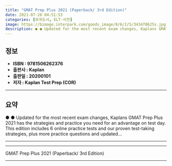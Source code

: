 ```yaml
---
title: "GMAT Prep Plus 2021 (Paperback/ 3rd Edition)"
date: 2021-07-28 04:51:53
categories: [외국도서, ELT-사전]
image: https://bimage.interpark.com/goods_image/8/6/2/5/343478625s.jpg
description: ● ● Updated for the most recent exam changes, Kaplans GMAT Prep Plus 2021 has the strategies and practice you need for an advantage on test day. This edition
---
```


## **정보**

- **ISBN : 9781506262376**
- **출판사 : Kaplan**
- **출판일 : 20200101**
- **저자 : Kaplan Test Prep (COR)**

------



## **요약**

●  ●  Updated for the most recent exam changes, Kaplans GMAT Prep Plus 2021 has the strategies and practice you need for an advantage on test day. This edition includes 6 online practice tests and our proven test-taking strategies, plus more practice questions and updated... 

------



------


GMAT Prep Plus 2021 (Paperback/ 3rd Edition) 

------



